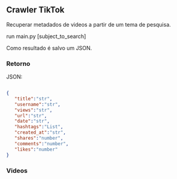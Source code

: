 ## Crawler TikTok


Recuperar metadados de videos a partir de um tema de pesquisa.

run main.py [subject_to_search]

Como resultado é salvo um JSON.

### Retorno

JSON:
``` JSON

{
   "title":"str",
   "username":"str",
   "views":"str",
   "url":"str",
   "date":"str",
   "hashtags":"List",
   "created_at":"str",
   "shares":"number",
   "comments":"number",
   "likes":"number"
}
```

### Videos

